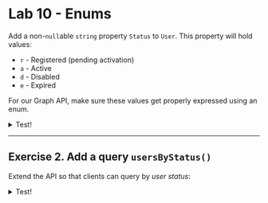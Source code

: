 # Lab 10 - Enums

Add a non-`null`able `string` property `Status` to `User`. This property will hold values:

- `r` - Registered (pending activation)
- `a` - Active
- `d` - Disabled
- `e` - Expired

For our Graph API, make sure these values get properly expressed using an enum.

<details>
<summary>Test!</summary>

```gql
query {
  users {
    firstname
    status
    blogs {
      title
    }
  }
}
```

</details>

---

## Exercise 2. Add a query `usersByStatus()`

Extend the API so that clients can query by _user status_:

<details>
<summary>Test!</summary>

```gql
query {
  usersByStatus(status: ACTIVE) {
    firstname
    status
    blogs {
      title
      content
    }
  }
}
```

</details>